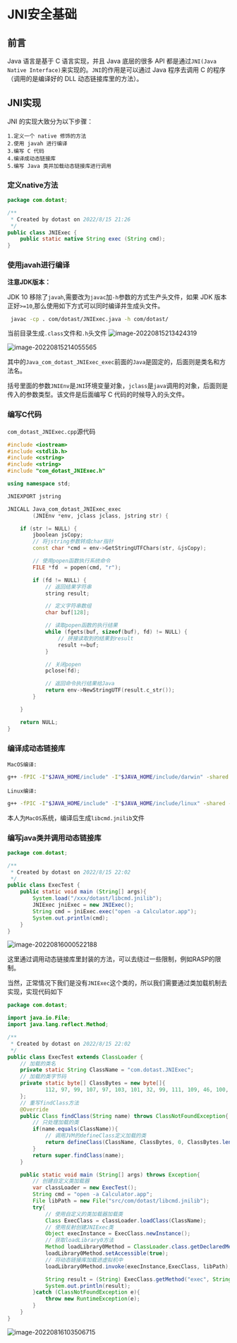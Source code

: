 # JNI安全基础

## 前言

Java 语言是基于 C 语言实现，并且 Java 底层的很多 API 都是通过`JNI(Java Native Interface)`来实现的。`JNI`的作用是可以通过 Java 程序去调用 C 的程序（调用的是编译好的 DLL 动态链接库里的方法）。

## JNI实现

JNI 的实现大致分为以下步骤：
```
1.定义一个 native 修饰的方法
2.使用 javah 进行编译
3.编写 C 代码
4.编译成动态链接库
5.编写 Java 类并加载动态链接库进行调用
```

### 定义native方法

```java
package com.dotast;

/**
 * Created by dotast on 2022/8/15 21:26
 */
public class JNIExec {
    public static native String exec (String cmd);
}
```

### 使用javah进行编译

**注意JDK版本：**

JDK 10 移除了`javah`,需要改为`javac`加`-h`参数的方式生产头文件，如果 JDK 版本正好`>=10`,那么使用如下方式可以同时编译并生成头文件。
```bash
 javac -cp . com/dotast/JNIExec.java -h com/dotast/
```

当前目录生成`.class`文件和`.h`头文件
![image-20220815213424319](JNI安全基础.images/image-20220815213424319.png)

![image-20220815214055565](JNI安全基础.images/image-20220815214055565.png)

其中的`Java_com_dotast_JNIExec_exec`前面的`Java`是固定的，后面则是类名和方法名。

括号里面的参数`JNIEnv`是`JNI`环境变量对象，`jclass`是`java`调用的对象，后面则是传入的参数类型。该文件是后面编写 C 代码的时候导入的头文件。

### 编写C代码

`com_dotast_JNIExec.cpp`源代码

```cpp
#include <iostream>
#include <stdlib.h>
#include <cstring>
#include <string>
#include "com_dotast_JNIExec.h"

using namespace std;

JNIEXPORT jstring

JNICALL Java_com_dotast_JNIExec_exec
        (JNIEnv *env, jclass jclass, jstring str) {

    if (str != NULL) {
        jboolean jsCopy;
        // 将jstring参数转成char指针
        const char *cmd = env->GetStringUTFChars(str, &jsCopy);

        // 使用popen函数执行系统命令
        FILE *fd  = popen(cmd, "r");

        if (fd != NULL) {
            // 返回结果字符串
            string result;

            // 定义字符串数组
            char buf[128];

            // 读取popen函数的执行结果
            while (fgets(buf, sizeof(buf), fd) != NULL) {
                // 拼接读取到的结果到result
                result +=buf;
            }

            // 关闭popen
            pclose(fd);

            // 返回命令执行结果给Java
            return env->NewStringUTF(result.c_str());
        }

    }

    return NULL;
}
```

### 编译成动态链接库

`MacOS编译:`

```bash
g++ -fPIC -I"$JAVA_HOME/include" -I"$JAVA_HOME/include/darwin" -shared -o libcmd.jnilib com_dotast_JNIExec.cpp
```

`Linux编译:`

```bash
g++ -fPIC -I"$JAVA_HOME/include" -I"$JAVA_HOME/include/linux" -shared -o libcmd.so com_dotast_JNIExec.cpp
```

本人为`MacOS`系统，编译后生成`libcmd.jnilib`文件

### 编写java类并调用动态链接库

```java
package com.dotast;

/**
 * Created by dotast on 2022/8/15 22:02
 */
public class ExecTest {
    public static void main (String[] args){
        System.load("/xxx/dotast/libcmd.jnilib");
        JNIExec jniExec = new JNIExec();
        String cmd = jniExec.exec("open -a Calculator.app");
        System.out.println(cmd);
    }
}

```

![image-20220816000522188](JNI安全基础.images/image-20220816000522188.png)

这里通过调用动态链接库里封装的方法，可以去绕过一些限制，例如RASP的限制。

当然，正常情况下我们是没有`JNIExec`这个类的，所以我们需要通过类加载机制去实现，实现代码如下
```java
package com.dotast;

import java.io.File;
import java.lang.reflect.Method;

/**
 * Created by dotast on 2022/8/15 22:02
 */
public class ExecTest extends ClassLoader {
    // 加载的类名
    private static String ClassName = "com.dotast.JNIExec";
    // 加载的类字节码
    private static byte[] ClassBytes = new byte[]{
            112, 97, 99, 107, 97, 103, 101, 32, 99, 111, 109, 46, 100, 111, 116, 97, 115, 116, 59, 10, 10, 47, 42, 42, 10, 32, 42, 32, 67, 114, 101, 97, 116, 101, 100, 32, 98, 121, 32, 100, 111, 116, 97, 115, 116, 32, 111, 110, 32, 50, 48, 50, 50, 47, 56, 47, 49, 53, 32, 50, 49, 58, 50, 54, 10, 32, 42, 47, 10, 112, 117, 98, 108, 105, 99, 32, 99, 108, 97, 115, 115, 32, 74, 78, 73, 69, 120, 101, 99, 32, 123, 10, 32, 32, 32, 32, 112, 117, 98, 108, 105, 99, 32, 115, 116, 97, 116, 105, 99, 32, 110, 97, 116, 105, 118, 101, 32, 83, 116, 114, 105, 110, 103, 32, 101, 120, 101, 99, 32, 40, 83, 116, 114, 105, 110, 103, 32, 99, 109, 100, 41, 59, 10, 125, 10
    };
    // 重写findClass方法
    @Override
    public Class findClass(String name) throws ClassNotFoundException{
        // 只处理加载的类
        if(name.equals(ClassName)){
            // 调用JVM的defineClass定义加载的类
            return defineClass(ClassName, ClassBytes, 0, ClassBytes.length);
        }
        return super.findClass(name);
    }

    public static void main (String[] args) throws Exception{
        // 创建自定义类加载器
        var classLoader = new ExecTest();
        String cmd = "open -a Calculator.app";
        File libPath = new File("src/com/dotast/libcmd.jnilib");
        try{
            // 使用自定义的类加载器加载类
            Class ExecClass = classLoader.loadClass(ClassName);
            // 使用反射创建JNIExec类
            Object execInstance = ExecClass.newInstance();
            // 获取loadLibrary0方法
            Method loadLibrary0Method = ClassLoader.class.getDeclaredMethod("loadLibrary0", Class.class, File.class);
            loadLibrary0Method.setAccessible(true);
            // 将动态链接库加载进虚拟机中
            loadLibrary0Method.invoke(execInstance,ExecClass, libPath);

            String result = (String) ExecClass.getMethod("exec", String.class).invoke(null, cmd);
            System.out.println(result);
        }catch (ClassNotFoundException e){
            throw new RuntimeException(e);
        }
    }
}

```

![image-20220816103506715](JNI安全基础.images/image-20220816103506715.png)

